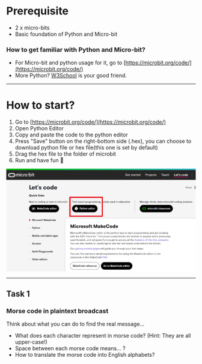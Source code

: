 # Prerequisite
- 2 x micro-bits
- Basic foundation of Python and Micro-bit

### How to get familiar with Python and Micro-bit?
- For Micro-bit and python usage for it, go to [https://microbit.org/code/](https://microbit.org/code/)
- More Python? [W3School](https://www.w3schools.com/python/default.asp) is your good friend.

---

# How to start?
1. Go to [https://microbit.org/code/](https://microbit.org/code/)
2. Open Python Editor
3. Copy and paste the code to the python editor
4. Press "Save" button on the right-bottom side (.hex), you can choose to download python file or hex file(this one is set by default)
5. Drag the hex file to the folder of microbit
6. Run and have fun 🤞

![python editor](./images/01-python-editor.png)

---

## Task 1
### Morse code in plaintext broadcast
Think about what you can do to find the real message...
- What does each character represent in morse code? (Hint: They are all upper-case!)
- Space between each morse code means... ?
- How to translate the morse code into English alphabets?
